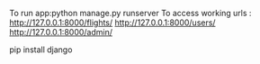 To run app:python manage.py runserver 
To access working urls : http://127.0.0.1:8000/flights/
			http://127.0.0.1:8000/users/
			http://127.0.0.1:8000/admin/

pip install django